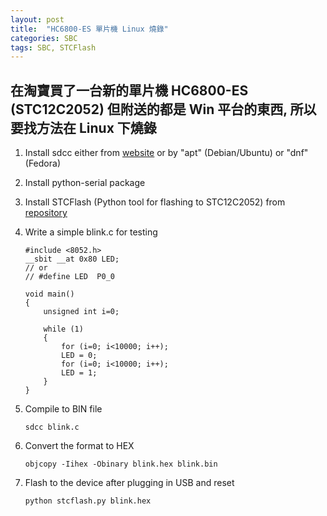 ```yaml
---
layout: post
title:  "HC6800-ES 單片機 Linux 燒錄"
categories: SBC
tags: SBC, STCFlash
---
```

## 在淘寶買了一台新的單片機 HC6800-ES (STC12C2052) 但附送的都是 Win 平台的東西, 所以要找方法在 Linux 下燒錄

1. Install sdcc either from [website][sdcc-website] or by "apt" (Debian/Ubuntu) or "dnf" (Fedora)

2. Install python-serial package

3. Install STCFlash (Python tool for flashing to STC12C2052) from [repository][stcflash-repo]

4. Write a simple blink.c for testing

    ```
    #include <8052.h>
    __sbit __at 0x80 LED;
    // or
    // #define LED  P0_0
    
    void main()
    {
        unsigned int i=0;
    
        while (1)
        {
            for (i=0; i<10000; i++);
            LED = 0;
            for (i=0; i<10000; i++);
            LED = 1;
        }
    }
    ```
5. Compile to BIN file

    ```
    sdcc blink.c 
    ```
6. Convert the format to HEX

    ```
    objcopy -Iihex -Obinary blink.hex blink.bin
    ```
7. Flash to the device after plugging in USB and reset

    ```
    python stcflash.py blink.hex
    ```

[stcflash-repo]: https://github.com/laborer/stcflash
[sdcc-website]: http://sdcc.sourceforge.net/
